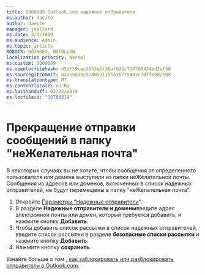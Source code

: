 ```yaml
---
title: 8000089 Outlook.com надежные отПравители
ms.author: daeite
author: daeite
manager: joallard
ms.date: 3/4/2019
ms.audience: Admin
ms.topic: article
ROBOTS: NOINDEX, NOFOLLOW
localization_priority: Normal
ms.custom: 8000089
ms.openlocfilehash: d5df59cec3953e6f36af025c734708424bd2af58
ms.sourcegitcommit: 03a156a9c9740521155a30775492c7dff0982588
ms.translationtype: MT
ms.contentlocale: ru-RU
ms.lasthandoff: 03/22/2019
ms.locfileid: "30784319"
---
```

# <a name="stop-messages-from-going-into-your-junk-email-folder"></a>Прекращение отправки сообщений в папку "неЖелательная почта"

В некоторых случаях вы не хотите, чтобы сообщения от определенного пользователя или домена выступили из папки неЖелательной почты. Сообщения из адресов или доменов, включенных в список надежных отправителей, не будут перемещены в папку "неЖелательная почта".

1. Откройте [Параметры "Надежные отправители](https://go.microsoft.com/fwlink/?linkid=2035804)".
2. В разделе **Надежные отправители и домены**введите адрес электронной почты или домен, который требуется добавить, и нажмите кнопку **Добавить**.
3. Чтобы добавить список рассылки в список надежных отправителей, введите список рассылки в разделе **безопасные списки рассылки** и нажмите кнопку **Добавить**.
4. Нажмите кнопку **сохранить**.

Узнайте больше о том [, как заблокировать или разблокировать отправители в Outlook.com](https://support.office.com/article/afba1c94-77bb-4f50-8b85-057cf52f4d5e).